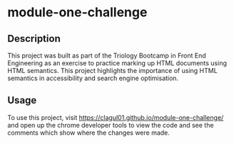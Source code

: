 # module-one-challenge

## Description

This project was built as part of the Triology Bootcamp in Front End Engineering as an exercise to practice marking up HTML documents using HTML semantics.
This project highlights the importance of using HTML semantics in accessibility and search engine optimisation.

## Usage

To use this project, visit https://clagul01.github.io/module-one-challenge/ and open up the chrome developer tools to view the code and see the comments which show where the changes were made.
